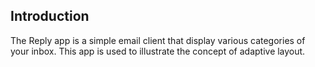 Introduction
------------
The Reply app is a simple email client that display various categories of your
inbox. This app is used to illustrate the concept of adaptive layout.
